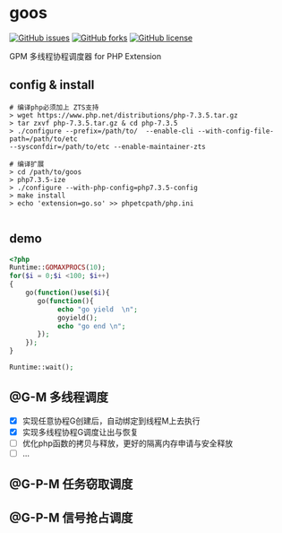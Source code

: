 # goos
<p>
<a href="https://github.com/brewlin/goos/issues"><img alt="GitHub issues" src="https://img.shields.io/github/issues/brewlin/goos"></a>
 <a href="https://github.com/brewlin/goos/network"><img alt="GitHub forks" src="https://img.shields.io/github/forks/brewlin/goos"></a>
 <a href="https://github.com/brewlin/goos/blob/master/LICENSE"><img alt="GitHub license" src="https://img.shields.io/github/license/brewlin/goos"></a>
 </p>
GPM 多线程协程调度器 for PHP Extension

## config & install
```asciidoc
# 编译php必须加上 ZTS支持
> wget https://www.php.net/distributions/php-7.3.5.tar.gz
> tar zxvf php-7.3.5.tar.gz & cd php-7.3.5
> ./configure --prefix=/path/to/  --enable-cli --with-config-file-path=/path/to/etc 
--sysconfdir=/path/to/etc --enable-maintainer-zts

# 编译扩展
> cd /path/to/goos
> php7.3.5-ize
> ./configure --with-php-config=php7.3.5-config
> make install
> echo 'extension=go.so' >> phpetcpath/php.ini 


```

## demo
```php
<?php
Runtime::GOMAXPROCS(10);
for($i = 0;$i <100; $i++)
{
    go(function()use($i){
       go(function(){
            echo "go yield  \n";
            goyield();
            echo "go end \n";
       });
    });
}

Runtime::wait();
```

## @G-M 多线程调度
- [x] 实现任意协程G创建后，自动绑定到线程M上去执行
- [x] 实现多线程协程G调度让出与恢复
- [ ] 优化php函数的拷贝与释放，更好的隔离内存申请与安全释放
- [ ] ... 

## @G-P-M 任务窃取调度

## @G-P-M 信号抢占调度

